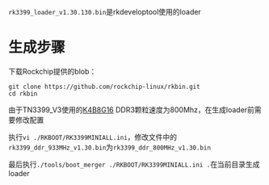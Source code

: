 `rk3399_loader_v1.30.130.bin`是rkdeveloptool使用的loader

# 生成步骤

下载Rockchip提供的blob：

```
git clone https://github.com/rockchip-linux/rkbin.git
cd rkbin
```

由于TN3399_V3使用的[K4B8G16](https://semiconductor.samsung.com/dram/ddr/ddr3/k4b8g1646d-myk0/) DDR3颗粒速度为800Mhz，在生成loader前需要修改配置

执行`vi ./RKBOOT/RK3399MINIALL.ini`，修改文件中的`rk3399_ddr_933MHz_v1.30.bin`为`rk3399_ddr_800MHz_v1.30.bin`

最后执行`./tools/boot_merger ./RKBOOT/RK3399MINIALL.ini .`在当前目录生成loader